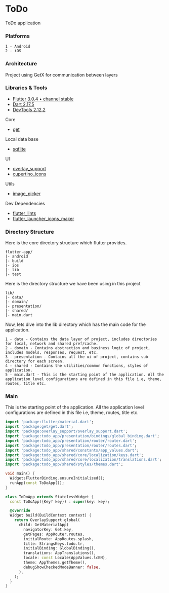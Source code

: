 # ToDo

ToDo application

### Platforms

```
1 - Android
2 - iOS
```

### Architecture
Project using GetX for communication between layers

### Libraries & Tools

- [Flutter 3.0.4 • channel stable](https://flutter.dev)
- [Dart 2.17.5](https://dart.dev)
- [DevTools 2.12.2](https://docs.flutter.dev/development/tools/devtools/overview)

Core
- [get](https://github.com/jonataslaw/getx)

Local data base
- [sqflite](https://github.com/tekartik/sqflite/tree/master/sqflite)

UI
- [overlay_support](https://github.com/boyan01/overlay_support)
- [cupertino_icons](https://github.com/flutter/packages/tree/master/third_party/packages/cupertino_icons)

Utils
- [image_picker](https://github.com/dart-lang/intl)

Dev Dependencies
- [flutter_lints](https://github.com/flutter/packages/tree/main/packages/flutter_lints)
- [flutter_launcher_icons_maker](https://github.com/gsmlg-dev/flutter_launcher_icons_maker)

### Directory Structure
Here is the core directory structure which flutter provides.

```
flutter-app/
|- android
|- build
|- ios
|- lib
|- test
```

Here is the directory structure we have been using in this project

```
lib/
|- data/
|- domain/
|- presentation/
|- shared/
|- main.dart
```

Now, lets dive into the lib directory which has the main code for the application.

```
1 - data - Contains the data layer of project, includes directories for local, network and shared pref/cache.
2 - domain - Contains abstraction and business logic of project, includes models, responses, request, etc.
3 - presentation - Contains all the ui of project, contains sub directory for each screen.
4 - shared - Contains the utilities/common functions, styles of application.
5 - main.dart - This is the starting point of the application. All the application level configurations are defined in this file i.e, theme, routes, title etc.
```

### Main
This is the starting point of the application. All the application level configurations are defined in this file i.e, theme, routes, title etc.

```dart
import 'package:flutter/material.dart';
import 'package:get/get.dart';
import 'package:overlay_support/overlay_support.dart';
import 'package:todo_app/presentation/bindings/global_binding.dart';
import 'package:todo_app/presentation/router/router.dart';
import 'package:todo_app/presentation/router/routes.dart';
import 'package:todo_app/shared/constants/app_values.dart';
import 'package:todo_app/shared/core/localization/keys.dart';
import 'package:todo_app/shared/core/localization/translations.dart';
import 'package:todo_app/shared/styles/themes.dart';

void main() {
  WidgetsFlutterBinding.ensureInitialized();
  runApp(const ToDoApp());
}

class ToDoApp extends StatelessWidget {
  const ToDoApp({Key? key}) : super(key: key);

  @override
  Widget build(BuildContext context) {
    return OverlaySupport.global(
      child: GetMaterialApp(
        navigatorKey: Get.key,
        getPages: AppRouter.routes,
        initialRoute: AppRoutes.splash,
        title: StringsKeys.todo.tr,
        initialBinding: GlobalBinding(),
        translations: AppTranslations(),
        locale: const Locale(AppValues.lcEN),
        theme: AppThemes.getTheme(),
        debugShowCheckedModeBanner: false,
      ),
    );
  }
}
```
